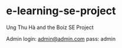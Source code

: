 # e-learning-se-project
Ung Thu Hà and the Boiz SE Project

Admin login: admin@admin.com pass: admin
